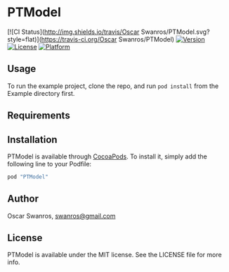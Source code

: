 # PTModel

[![CI Status](http://img.shields.io/travis/Oscar Swanros/PTModel.svg?style=flat)](https://travis-ci.org/Oscar Swanros/PTModel)
[![Version](https://img.shields.io/cocoapods/v/PTModel.svg?style=flat)](http://cocoapods.org/pods/PTModel)
[![License](https://img.shields.io/cocoapods/l/PTModel.svg?style=flat)](http://cocoapods.org/pods/PTModel)
[![Platform](https://img.shields.io/cocoapods/p/PTModel.svg?style=flat)](http://cocoapods.org/pods/PTModel)

## Usage

To run the example project, clone the repo, and run `pod install` from the Example directory first.

## Requirements

## Installation

PTModel is available through [CocoaPods](http://cocoapods.org). To install
it, simply add the following line to your Podfile:

```ruby
pod "PTModel"
```

## Author

Oscar Swanros, swanros@gmail.com

## License

PTModel is available under the MIT license. See the LICENSE file for more info.
